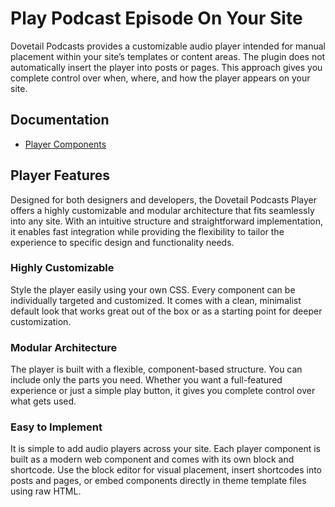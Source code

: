 # Play Podcast Episode On Your Site

Dovetail Podcasts provides a customizable audio player intended for manual placement within your site’s templates or content areas. The plugin does not automatically insert the player into posts or pages. This approach gives you complete control over when, where, and how the player appears on your site.

## Documentation

- [Player Components](./player-components.md)
  <!-- - [Add Player Using Block Editor](./player-block-editor.md) -->
  <!-- - [Add Player Using Shortcodes](./player-shortcodes.md) -->

## Player Features

Designed for both designers and developers, the Dovetail Podcasts Player offers a highly customizable and modular architecture that fits seamlessly into any site. With an intuitive structure and straightforward implementation, it enables fast integration while providing the flexibility to tailor the experience to specific design and functionality needs.

### Highly Customizable

Style the player easily using your own CSS. Every component can be individually targeted and customized. It comes with a clean, minimalist default look that works great out of the box or as a starting point for deeper customization.

### Modular Architecture

The player is built with a flexible, component-based structure. You can include only the parts you need. Whether you want a full-featured experience or just a simple play button, it gives you complete control over what gets used.

### Easy to Implement

It is simple to add audio players across your site. Each player component is built as a modern web component and comes with its own block and shortcode. Use the block editor for visual placement, insert shortcodes into posts and pages, or embed components directly in theme template files using raw HTML.
